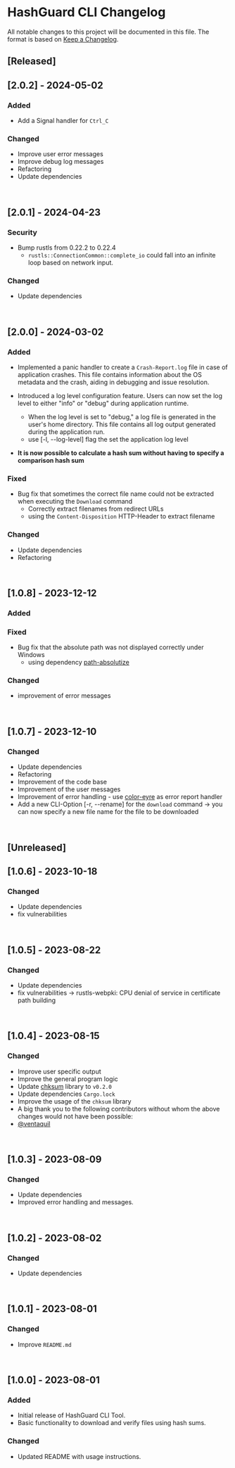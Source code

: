 # HashGuard CLI Changelog

All notable changes to this project will be documented in this file. The format is based on [Keep a Changelog](https://keepachangelog.com/en/1.0.0/).

## [Released]

## [2.0.2] - 2024-05-02
### Added
- Add a Signal handler for ``Ctrl_C``

### Changed
- Improve user error messages
- Improve debug log messages
- Refactoring
- Update dependencies
<br>

## [2.0.1] - 2024-04-23
### Security
- Bump rustls from 0.22.2 to 0.22.4
  - ``rustls::ConnectionCommon::complete_io`` could fall into an infinite loop based on network input.

### Changed
- Update dependencies
<br>

## [2.0.0] - 2024-03-02
### Added
- Implemented a panic handler to create a `Crash-Report.log` file in case of application crashes. This file contains information about the OS metadata and the crash, aiding in debugging and issue resolution.

- Introduced a log level configuration feature. Users can now set the log level to either "info" or "debug" during application runtime.
  - When the log level is set to "debug," a log file is generated in the user's home directory. This file contains all log output generated during the application run.
  - use [-l, --log-level] flag the set the application log level

- **It is now possible to calculate a hash sum without having to specify a comparison hash sum**

### Fixed
- Bug fix that sometimes the correct file name could not be extracted when executing the ``Download`` command
  - Correctly extract filenames from redirect URLs
  - using the ``Content-Disposition`` HTTP-Header to extract filename

### Changed
- Update dependencies
- Refactoring
<br>

## [1.0.8] - 2023-12-12
### Added

### Fixed
- Bug fix that the absolute path was not displayed correctly under Windows
  - using dependency [path-absolutize](https://crates.io/crates/path-absolutize)

### Changed
- improvement of error messages
<br>

## [1.0.7] - 2023-12-10
### Changed
- Update dependencies
- Refactoring
- Improvement of the code base
- Improvement of the user messages
- Improvement of error handling - use [color-eyre](https://crates.io/crates/color-eyre) as error report handler
- Add a new CLI-Option [-r, --rename] for the ``download`` command -> you can now specify a new file name for the file to be downloaded
<br>

## [Unreleased]

## [1.0.6] - 2023-10-18
### Changed
- Update dependencies
- fix vulnerabilities
<br>

## [1.0.5] - 2023-08-22
### Changed
- Update dependencies
- fix vulnerabilities -> rustls-webpki: CPU denial of service in certificate path building
<br>

## [1.0.4] - 2023-08-15
### Changed
- Improve user specific output
- Improve the general program logic
- Update [chksum](https://crates.io/crates/chksum/0.2.0) library to ``v0.2.0``
- Update dependencies ``Cargo.lock``
- Improve the usage of the ``chksum`` library
- A big thank you to the following contributors without whom the above changes would not have been possible:
- [@ventaquil](https://github.com/ventaquil)
<br>

## [1.0.3] - 2023-08-09
### Changed
- Update dependencies
- Improved error handling and messages.
<br>

## [1.0.2] - 2023-08-02
### Changed
- Update dependencies
<br>

## [1.0.1] - 2023-08-01
### Changed
- Improve ``README.md``
<br>

## [1.0.0] - 2023-08-01
### Added
- Initial release of HashGuard CLI Tool.
- Basic functionality to download and verify files using hash sums.

### Changed
- Updated README with usage instructions.

















